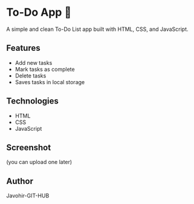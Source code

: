 # To-Do App 📝

A simple and clean To-Do List app built with HTML, CSS, and JavaScript.

## Features
- Add new tasks
- Mark tasks as complete
- Delete tasks
- Saves tasks in local storage

## Technologies
- HTML
- CSS
- JavaScript

## Screenshot
(you can upload one later)

## Author
Javohir-GIT-HUB
